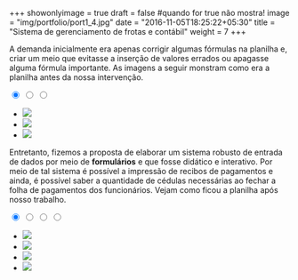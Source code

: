 +++
showonlyimage = true
draft = false #quando for true não mostra!
image = "img/portfolio/port1_4.jpg"
date = "2016-11-05T18:25:22+05:30"
title = "Sistema de gerenciamento de frotas e contábil"
weight = 7
+++

A demanda inicialmente era apenas corrigir algumas fórmulas na planilha e, criar um meio que evitasse a inserção de valores errados ou apagasse alguma fórmula importante. As imagens a seguir monstram como era a planilha antes da nossa intervenção.

<div>
  <input type="radio" class="slide-controller3" name="slide3" checked />
  <input type="radio" class="slide-controller3" name="slide3" />
  <input type="radio" class="slide-controller3" name="slide3" />
  
  <div class="slide-show" >
    <ul class="slides-list3" >
      <li class="slide" >
        <img src="/portfolio/imgport1/port1_3.jpg" />
      </li>
      <li class="slide" >
        <img src="/portfolio/imgport1/port1_2.jpg" />
      </li>
      <li class="slide" >
        <img src="/portfolio/imgport1/port1_1.jpg"/>
      </li>
    </ul>
  </div>
</div>

Entretanto, fizemos a proposta de elaborar um sistema robusto de entrada de dados por meio de **formulários** e que fosse didático e interativo.  Por meio de tal sistema é possível a impressão de recibos de pagamentos e ainda, é possível saber a quantidade de cédulas necessárias ao fechar a folha de pagamentos dos funcionários. Vejam como ficou a planilha após nosso trabalho.

<div>
  <input type="radio" class="slide-controller4" name="slide4" checked />
  <input type="radio" class="slide-controller4" name="slide4" />
  <input type="radio" class="slide-controller4" name="slide4" />
  <input type="radio" class="slide-controller4" name="slide4" />
  
  <div class="slide-show" >
    <ul class="slides-list4" >
      <li class="slide" >
        <img src="/portfolio/imgport1/port1_4.jpg" />
      </li>
      <li class="slide" >
        <img src="/portfolio/imgport1/port1_5.jpg" />
      </li>
      <li class="slide" >                                
        <img src="/portfolio/imgport1/port1_6.jpg"/>
      </li>
      <li class="slide" >                                
        <img src="/portfolio/imgport1/port1_7.jpg"/>
      </li>
    </ul>
  </div>
</div>
